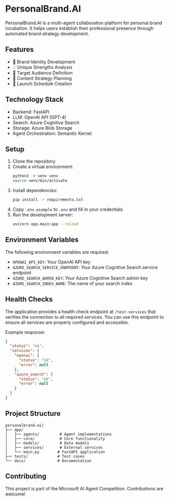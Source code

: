 # PersonalBrand.AI

PersonalBrand.AI is a multi-agent collaboration platform for personal brand incubation. It helps users establish their professional presence through automated brand strategy development.

## Features

- 🎯 Brand Identity Development
- 💡 Unique Strengths Analysis
- 👥 Target Audience Definition
- 📝 Content Strategy Planning
- 📅 Launch Schedule Creation

## Technology Stack

- Backend: FastAPI
- LLM: OpenAI API (GPT-4)
- Search: Azure Cognitive Search
- Storage: Azure Blob Storage
- Agent Orchestration: Semantic Kernel

## Setup

1. Clone the repository
2. Create a virtual environment:
   ```bash
   python3 -m venv venv
   source venv/bin/activate
   ```
3. Install dependencies:
   ```bash
   pip install -r requirements.txt
   ```
4. Copy `.env.example` to `.env` and fill in your credentials
5. Run the development server:
   ```bash
   uvicorn app.main:app --reload
   ```

## Environment Variables

The following environment variables are required:

- `OPENAI_API_KEY`: Your OpenAI API key
- `AZURE_SEARCH_SERVICE_ENDPOINT`: Your Azure Cognitive Search service endpoint
- `AZURE_SEARCH_ADMIN_KEY`: Your Azure Cognitive Search admin key
- `AZURE_SEARCH_INDEX_NAME`: The name of your search index

## Health Checks

The application provides a health check endpoint at `/test-services` that verifies the connection to all required services. You can use this endpoint to ensure all services are properly configured and accessible.

Example response:
```json
{
  "status": "ok",
  "services": {
    "openai": {
      "status": "ok",
      "error": null
    },
    "azure_search": {
      "status": "ok",
      "error": null
    }
  }
}
```

## Project Structure

```
personalbrand-ai/
├── app/
│   ├── agents/         # Agent implementations
│   ├── core/           # Core functionality
│   ├── models/         # Data models
│   ├── services/       # External services
│   └── main.py        # FastAPI application
├── tests/             # Test cases
└── docs/              # Documentation
```

## Contributing

This project is part of the Microsoft AI Agent Competition. Contributions are welcome! 